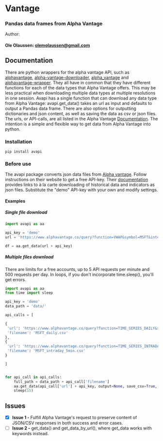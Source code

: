 # Vantage
### Pandas data frames from Alpha Vantage

Author:
#### Ole Olaussen: olemolaussen@gmail.com


## Documentation

There are python wrappers for the alpha vantage API, such as [alphavantage](https://pypi.org/project/alphavantage/), [alpha-vantage-downloader](https://pypi.org/project/alpha-vantage-downloader/), [alpha_vantage](https://pypi.org/project/alpha_vantage/) and [alphavantage-wrapper](https://pypi.org/project/alphavantage-wrapper/). They all have in common that they have different functions for each of the data types that Alpha Vantage offers. This may be less practical when downloading multiple data types at multiple resolutions in one session. Avapi has a single function that can download any data type from Alpha Vantage: avapi.get_data() takes an url as input and defaults to output a Pandas data frame. There are also options for outputting dictionaries and json content, as well as saving the data as csv or json files. The urls, or API-calls, are all listed in the Alpha Vantage [Documentation](https://www.alphavantage.co/documentation/). The intention is a simple and flexible way to get data from Alpha Vantage into python.    

### Installation

```shell
pip install avapi
```
### Before use

The avapi package converts json data files from [Alpha vantage](https://www.alphavantage.co). Follow instructions on their website to get a free API-key.  Their [documentation](https://www.alphavantage.co/documentation/) provides links to à la carte downloading of historical data and indicators as json files. Substitute the "demo" API-key with your own and modify settings.

#### Examples
##### Single file download

```python
import avapi as aa

api_key = 'demo'
url = 'https://www.alphavantage.co/query?function=VWAP&symbol=MSFT&interval=15min&apikey='

df = aa.get_data(url + api_key)
```

##### Multiple files download

There are limits for a free accounts, up to 5 API requests per minute and 500 requests per day.  In loops, if you don't incorporate time.sleep(), you'll get errors.

```python
import avapi as aa
from time import sleep

api_key = 'demo'
data_path = 'data/'

api_calls = [

{
 'url': 'https://www.alphavantage.co/query?function=TIME_SERIES_DAILY&symbol=MSFT&apikey=',
 'filename': 'MSFT_daily.csv'
},
{
 'url': 'https://www.alphavantage.co/query?function=TIME_SERIES_INTRADAY&symbol=MSFT&interval=5min&apikey=',
 'filename': 'MSFT_intraday_5min.csv'
}

]


for api_call in api_calls:
    full_path = data_path + api_call['filename']
    aa.get_data(api_call['url'] + api_key, output=None, save_csv=True, csv_path=full_path)
    sleep(15)
```

## Issues

- [x] **Issue 1 -** Fulfill Alpha Vantage's request to preserve content of JSON/CSV responses in both success and error cases.
- [ ] **Issue 2 -** get_data() and get_data_by_url(), where get_data works with keywords instead.
